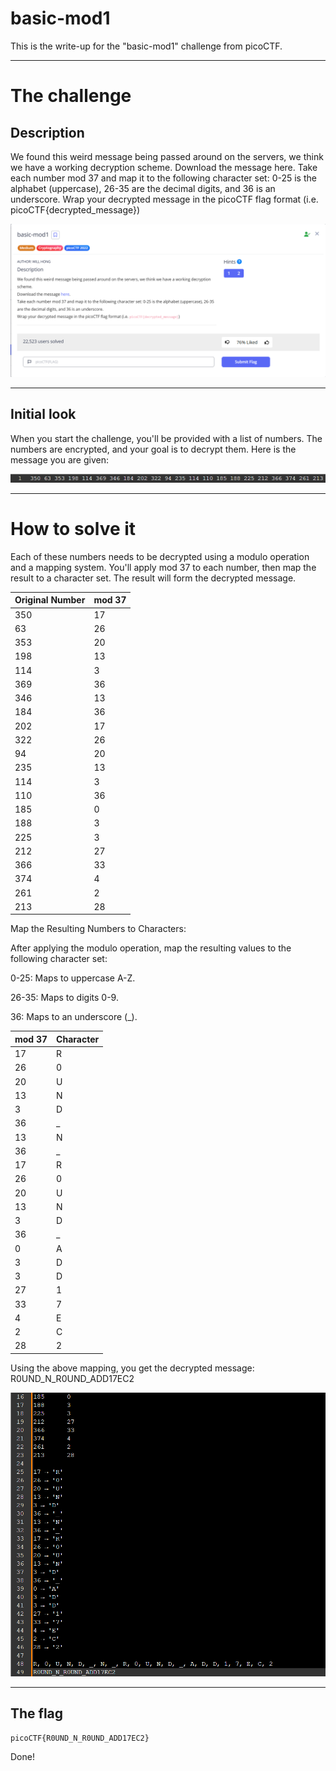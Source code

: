 # basic-mod1

This is the write-up for the "basic-mod1" challenge from picoCTF.

---

# The challenge

## Description

We found this weird message being passed around on the servers, we think we have a working decryption scheme.
Download the message here.
Take each number mod 37 and map it to the following character set: 0-25 is the alphabet (uppercase), 26-35 are the decimal digits, and 36 is an underscore.
Wrap your decrypted message in the picoCTF flag format (i.e. picoCTF{decrypted_message})

![](img/basic-mod1.png)

---

## Initial look

When you start the challenge, you'll be provided with a list of numbers. The numbers are encrypted, and your goal is to decrypt them. Here is the message you are given:

![](img/encrypted-message.png)

---

# How to solve it

Each of these numbers needs to be decrypted using a modulo operation and a mapping system. You'll apply mod 37 to each number, then map the result to a character set. The result will form the decrypted message.

| Original Number | mod 37 |
| --------------- | ------ |
| 350             | 17     |
| 63              | 26     |
| 353             | 20     |
| 198             | 13     |
| 114             | 3      |
| 369             | 36     |
| 346             | 13     |
| 184             | 36     |
| 202             | 17     |
| 322             | 26     |
| 94              | 20     |
| 235             | 13     |
| 114             | 3      |
| 110             | 36     |
| 185             | 0      |
| 188             | 3      |
| 225             | 3      |
| 212             | 27     |
| 366             | 33     |
| 374             | 4      |
| 261             | 2      |
| 213             | 28     |

Map the Resulting Numbers to Characters:

After applying the modulo operation, map the resulting values to the following character set:

0-25: Maps to uppercase A-Z.

26-35: Maps to digits 0-9.

36: Maps to an underscore (_).

| mod 37 | Character |
| ------ | --------- |
| 17     | R         |
| 26     | 0         |
| 20     | U         |
| 13     | N         |
| 3      | D         |
| 36     | \_        |
| 13     | N         |
| 36     | \_        |
| 17     | R         |
| 26     | 0         |
| 20     | U         |
| 13     | N         |
| 3      | D         |
| 36     | \_        |
| 0      | A         |
| 3      | D         |
| 3      | D         |
| 27     | 1         |
| 33     | 7         |
| 4      | E         |
| 2      | C         |
| 28     | 2         |


Using the above mapping, you get the decrypted message: R0UND_N_R0UND_ADD17EC2


![](img/decrypted-message.png)

---

## The flag

```
picoCTF{R0UND_N_R0UND_ADD17EC2}
```
Done!

